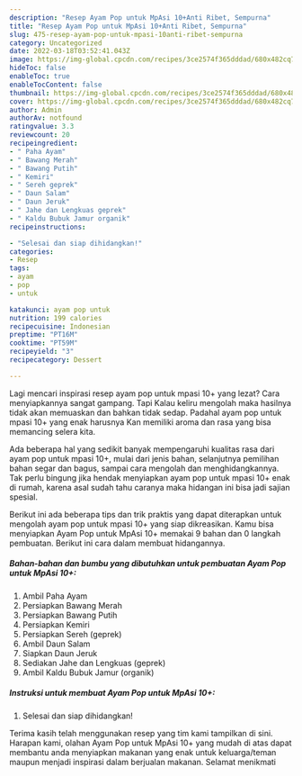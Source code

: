 ```yaml
---
description: "Resep Ayam Pop untuk MpAsi 10+Anti Ribet, Sempurna"
title: "Resep Ayam Pop untuk MpAsi 10+Anti Ribet, Sempurna"
slug: 475-resep-ayam-pop-untuk-mpasi-10anti-ribet-sempurna
category: Uncategorized
date: 2022-03-18T03:52:41.043Z
image: https://img-global.cpcdn.com/recipes/3ce2574f365dddad/680x482cq70/ayam-pop-untuk-mpasi-10-foto-resep-utama.jpg
hideToc: false
enableToc: true
enableTocContent: false
thumbnail: https://img-global.cpcdn.com/recipes/3ce2574f365dddad/680x482cq70/ayam-pop-untuk-mpasi-10-foto-resep-utama.jpg
cover: https://img-global.cpcdn.com/recipes/3ce2574f365dddad/680x482cq70/ayam-pop-untuk-mpasi-10-foto-resep-utama.jpg
author: Admin
authorAv: notfound
ratingvalue: 3.3
reviewcount: 20
recipeingredient:
- " Paha Ayam"
- " Bawang Merah"
- " Bawang Putih"
- " Kemiri"
- " Sereh geprek"
- " Daun Salam"
- " Daun Jeruk"
- " Jahe dan Lengkuas geprek"
- " Kaldu Bubuk Jamur organik"
recipeinstructions:

- "Selesai dan siap dihidangkan!"
categories:
- Resep
tags:
- ayam
- pop
- untuk

katakunci: ayam pop untuk 
nutrition: 199 calories
recipecuisine: Indonesian
preptime: "PT16M"
cooktime: "PT59M"
recipeyield: "3"
recipecategory: Dessert

---
```



Lagi mencari inspirasi resep ayam pop untuk mpasi 10+ yang lezat? Cara menyiapkannya sangat gampang. Tapi Kalau keliru mengolah maka hasilnya tidak akan memuaskan dan bahkan tidak sedap. Padahal ayam pop untuk mpasi 10+ yang enak harusnya Kan memiliki aroma dan rasa yang bisa memancing selera kita.


Ada beberapa hal yang sedikit banyak mempengaruhi kualitas rasa dari ayam pop untuk mpasi 10+, mulai dari jenis bahan, selanjutnya pemilihan bahan segar dan bagus, sampai cara mengolah dan menghidangkannya. Tak perlu bingung jika hendak menyiapkan ayam pop untuk mpasi 10+ enak di rumah, karena asal sudah tahu caranya maka hidangan ini bisa jadi sajian spesial.




Berikut ini ada beberapa tips dan trik praktis yang dapat diterapkan untuk mengolah ayam pop untuk mpasi 10+ yang siap dikreasikan. Kamu bisa menyiapkan Ayam Pop untuk MpAsi 10+ memakai 9 bahan dan 0 langkah pembuatan. Berikut ini cara dalam membuat hidangannya.

<!--inarticleads1-->

##### Bahan-bahan dan bumbu yang dibutuhkan untuk pembuatan Ayam Pop untuk MpAsi 10+:

1. Ambil  Paha Ayam
1. Persiapkan  Bawang Merah
1. Persiapkan  Bawang Putih
1. Persiapkan  Kemiri
1. Persiapkan  Sereh (geprek)
1. Ambil  Daun Salam
1. Siapkan  Daun Jeruk
1. Sediakan  Jahe dan Lengkuas (geprek)
1. Ambil  Kaldu Bubuk Jamur (organik)




<!--inarticleads2-->

##### Instruksi untuk membuat Ayam Pop untuk MpAsi 10+:


1. Selesai dan siap dihidangkan!



Terima kasih telah menggunakan resep yang tim kami tampilkan di sini. Harapan kami, olahan Ayam Pop untuk MpAsi 10+ yang mudah di atas dapat membantu anda menyiapkan makanan yang enak untuk keluarga/teman maupun menjadi inspirasi dalam berjualan makanan. Selamat menikmati
